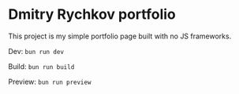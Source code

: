 # Dmitry Rychkov portfolio

This project is my simple portfolio page built with no JS frameworks.

Dev: `bun run dev`

Build: `bun run build`

Preview: `bun run preview`